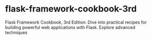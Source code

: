 # flask-framework-cookbook-3rd
Flask Framework Cookbook, 3rd Edition: Dive into practical recipes for building powerful web applications with Flask. Explore advanced techniques
